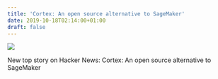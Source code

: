```yaml
---
title: 'Cortex: An open source alternative to SageMaker'
date: 2019-10-18T02:14:00+01:00
draft: false
---
```


![](https://ifttt.com/images/no_image_card.png)  

New top story on Hacker News: Cortex: An open source alternative to SageMaker